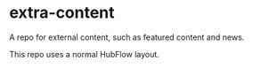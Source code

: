 # extra-content
A repo for external content, such as featured content and news.

This repo uses a normal HubFlow layout.
